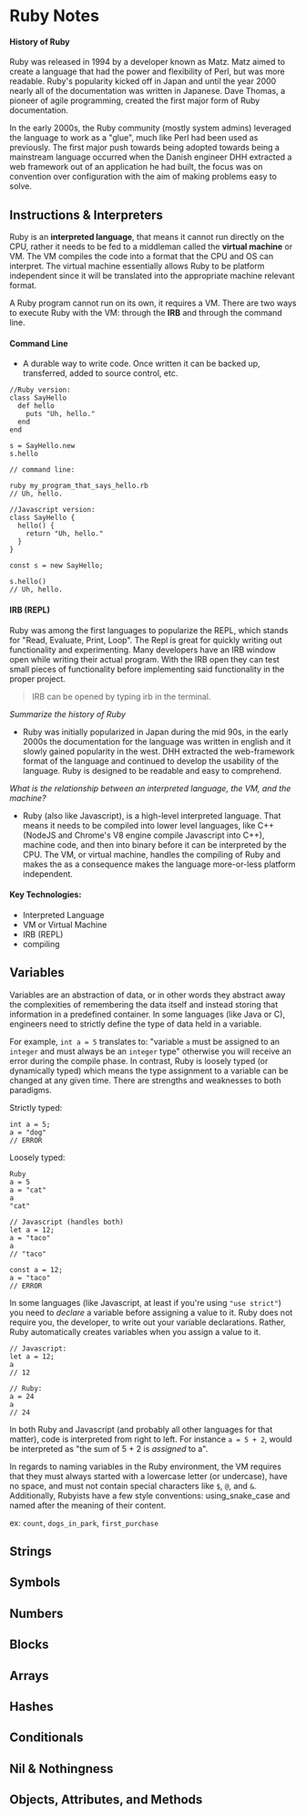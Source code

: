 # Ruby Notes

#### History of Ruby

Ruby was released in 1994 by a developer known as Matz. Matz aimed to create a language that had the power and flexibility of Perl, but was more readable. Ruby's popularity kicked off in Japan and until the year 2000 nearly all of the documentation was written in Japanese. Dave Thomas, a pioneer of agile programming, created the first major form of Ruby documentation.

In the early 2000s, the Ruby community (mostly system admins) leveraged the language to work as a "glue", much like Perl had been used as previously. The first major push towards being adopted towards being a mainstream language occurred when the Danish engineer DHH extracted a web framework out of an application he had built, the focus was on convention over configuration with the aim of making problems easy to solve.

## Instructions & Interpreters

Ruby is an **interpreted language**, that means it cannot run directly on the CPU, rather it needs to be fed to a middleman called the **virtual machine** or VM. The VM compiles the code into a format that the CPU and OS can interpret. The virtual machine essentially allows Ruby to be platform independent since it will be translated into the appropriate machine relevant format.

A Ruby program cannot run on its own, it requires a VM. There are two ways to execute Ruby with the VM: through the **IRB** and through the command line.

#### Command Line

- A durable way to write code. Once written it can be backed up, transferred, added to source control, etc.

```
//Ruby version:
class SayHello
  def hello
    puts "Uh, hello."
  end
end

s = SayHello.new
s.hello

// command line:

ruby my_program_that_says_hello.rb
// Uh, hello.
```

```
//Javascript version:
class SayHello {
  hello() {
    return "Uh, hello."
  }
}

const s = new SayHello;

s.hello()
// Uh, hello.
```

#### IRB (REPL)

Ruby was among the first languages to popularize the REPL, which stands for "Read, Evaluate, Print, Loop". The Repl is great for quickly writing out functionality and experimenting. Many developers have an IRB window open while writing their actual program. With the IRB open they can test small pieces of functionality before implementing said functionality in the proper project.

> IRB can be opened by typing irb in the terminal.

_Summarize the history of Ruby_

- Ruby was initially popularized in Japan during the mid 90s, in the early 2000s the documentation for the language was written in english and it slowly gained popularity in the west. DHH extracted the web-framework format of the language and continued to develop the usability of the language. Ruby is designed to be readable and easy to comprehend.

_What is the relationship between an interpreted language, the VM, and the machine?_

- Ruby (also like Javascript), is a high-level interpreted language. That means it needs to be compiled into lower level languages, like C++ (NodeJS and Chrome's V8 engine compile Javascript into C++), machine code, and then into binary before it can be interpreted by the CPU. The VM, or virtual machine, handles the compiling of Ruby and makes the as a consequence makes the language more-or-less platform independent.

#### Key Technologies:

- Interpreted Language
- VM or Virtual Machine
- IRB (REPL)
- compiling

## Variables

Variables are an abstraction of data, or in other words they abstract away the complexities of remembering the data itself and instead storing that information in a predefined container. In some languages (like Java or C), engineers need to strictly define the type of data held in a variable.

For example, `int a = 5` translates to: "variable `a` must be assigned to an `integer` and must always be an `integer` type" otherwise you will receive an error during the compile phase. In contrast, Ruby is loosely typed (or dynamically typed) which means the type assignment to a variable can be changed at any given time. There are strengths and weaknesses to both paradigms.

Strictly typed:

```
int a = 5;
a = "dog"
// ERROR
```

Loosely typed:

```
Ruby
a = 5
a = "cat"
a
"cat"
```

```
// Javascript (handles both)
let a = 12;
a = "taco"
a
// "taco"

const a = 12;
a = "taco"
// ERROR
```

In some languages (like Javascript, at least if you're using `"use strict"`) you need to _declare_ a variable before assigning a value to it. Ruby does not require you, the developer, to write out your variable declarations. Rather, Ruby automatically creates variables when you assign a value to it.

```
// Javascript:
let a = 12;
a
// 12

// Ruby:
a = 24
a
// 24
```

In both Ruby and Javascript (and probably all other languages for that matter), code is interpreted from right to left. For instance `a = 5 + 2`, would be interpreted as "the sum of 5 + 2 is _assigned_ to a".

In regards to naming variables in the Ruby environment, the VM requires that they must always started with a lowercase letter (or undercase), have no space, and must not contain special characters like `$`, `@`, and `&`. Additionally, Rubyists have a few style conventions: using_snake_case and named after the meaning of their content.

ex: `count`, `dogs_in_park`, `first_purchase`

## Strings

## Symbols

## Numbers

## Blocks

## Arrays

## Hashes

## Conditionals

## Nil & Nothingness

## Objects, Attributes, and Methods
